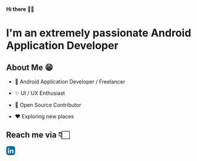 **Hi there** 👋🏻

# I'm an extremely passionate Android Application Developer

## About Me 😁
* 📱 Android Application Developer / Freelancer

* ✨ UI / UX Enthusiast

* 📖 Open Source Contributor

* ♥️ Exploring new places



## Reach me via 👇🏻

[![Linkedin](https://raw.githubusercontent.com/gsanthosh91/gsanthosh91.github.io/master/linkedin24.png)](https://www.linkedin.com/in/gsanthosh91/)
